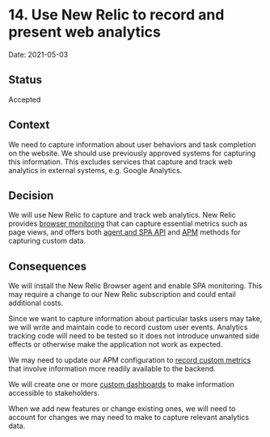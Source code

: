 # 14. Use New Relic to record and present web analytics

Date: 2021-05-03

## Status

Accepted

## Context

We need to capture information about user behaviors and task completion on the website. We should use previously approved systems for capturing this information. This excludes services that capture and track web analytics in external systems, e.g. Google Analytics.

## Decision

We will use New Relic to capture and track web analytics. New Relic provides [browser monitoring](https://docs.newrelic.com/docs/browser/) that can capture essential metrics such as page views, and offers both [agent and SPA API](https://docs.newrelic.com/docs/browser/new-relic-browser/browser-agent-spa-api/) and [APM](https://developer.newrelic.com/collect-data/custom-attributes) methods for capturing custom data.

## Consequences

We will install the New Relic Browser agent and enable SPA monitoring. This may require a change to our New Relic subscription and could entail additional costs.

Since we want to capture information about particular tasks users may take, we will write and maintain code to record custom user events. Analytics tracking code will need to be tested so it does not introduce unwanted side effects or otherwise make the application not work as expected.

We may need to update our APM configuration to [record custom metrics](https://docs.newrelic.com/docs/agents/nodejs-agent/extend-your-instrumentation/nodejs-custom-metrics/) that involve information more readily available to the backend.

We will create one or more [custom dashboards](https://docs.newrelic.com/docs/query-your-data/explore-query-data/dashboards/introduction-dashboards/) to make information accessible to stakeholders.

When we add new features or change existing ones, we will need to account for changes we may need to make to capture relevant analytics data.
